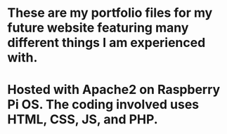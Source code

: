 # These are my portfolio files for my future website featuring many different things I am experienced with.

# Hosted with Apache2 on Raspberry Pi OS. The coding involved uses HTML, CSS, JS, and PHP.
